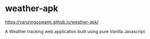 # weather-apk

https://varunngoswami.github.io/weather-apk/

A Weather tracking web application built using pure Vanilla Javascript
